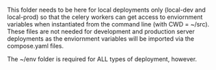 This folder needs to be here for local deployments only (local-dev and local-prod) so that the celery workers can get access to enviornment variables when instantiated from the command line (with CWD = ~/src). These files are not needed for development and production server deployments as the enviornment variables will be imported via the compose.yaml files. 

The ~/env folder is required for ALL types of deployment, however.